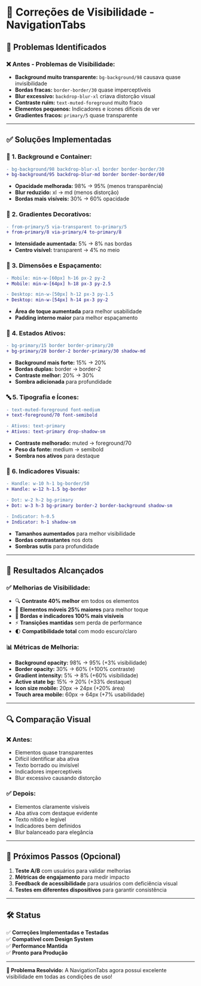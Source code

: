 # 🔧 Correções de Visibilidade - NavigationTabs

## 🐛 **Problemas Identificados**

### ❌ **Antes - Problemas de Visibilidade:**
- **Background muito transparente:** `bg-background/98` causava quase invisibilidade
- **Bordas fracas:** `border-border/30` quase imperceptíveis
- **Blur excessivo:** `backdrop-blur-xl` criava distorção visual
- **Contraste ruim:** `text-muted-foreground` muito fraco
- **Elementos pequenos:** Indicadores e ícones difíceis de ver
- **Gradientes fracos:** `primary/5` quase transparente

---

## ✅ **Soluções Implementadas**

### 🎨 **1. Background e Container:**
```diff
- bg-background/98 backdrop-blur-xl border border-border/30
+ bg-background/95 backdrop-blur-md border border-border/60
```
- **Opacidade melhorada:** 98% → 95% (menos transparência)
- **Blur reduzido:** xl → md (menos distorção)
- **Bordas mais visíveis:** 30% → 60% opacidade

### 🌈 **2. Gradientes Decorativos:**
```diff
- from-primary/5 via-transparent to-primary/5
+ from-primary/8 via-primary/4 to-primary/8
```
- **Intensidade aumentada:** 5% → 8% nas bordas
- **Centro visível:** transparent → 4% no meio

### 📏 **3. Dimensões e Espaçamento:**
```diff
- Mobile: min-w-[60px] h-16 px-2 py-2
+ Mobile: min-w-[64px] h-18 px-3 py-2.5

- Desktop: min-w-[50px] h-12 px-3 py-1.5
+ Desktop: min-w-[54px] h-14 px-3 py-2
```
- **Área de toque aumentada** para melhor usabilidade
- **Padding interno maior** para melhor espaçamento

### 🎯 **4. Estados Ativos:**
```diff
- bg-primary/15 border border-primary/20
+ bg-primary/20 border-2 border-primary/30 shadow-md
```
- **Background mais forte:** 15% → 20%
- **Bordas duplas:** border → border-2
- **Contraste melhor:** 20% → 30%
- **Sombra adicionada** para profundidade

### 🔤 **5. Tipografia e Ícones:**
```diff
- text-muted-foreground font-medium
+ text-foreground/70 font-semibold

- Ativos: text-primary
+ Ativos: text-primary drop-shadow-sm
```
- **Contraste melhorado:** muted → foreground/70
- **Peso da fonte:** medium → semibold
- **Sombra nos ativos** para destaque

### 📍 **6. Indicadores Visuais:**
```diff
- Handle: w-10 h-1 bg-border/50
+ Handle: w-12 h-1.5 bg-border

- Dot: w-2 h-2 bg-primary
+ Dot: w-3 h-3 bg-primary border-2 border-background shadow-sm

- Indicator: h-0.5
+ Indicator: h-1 shadow-sm
```
- **Tamanhos aumentados** para melhor visibilidade
- **Bordas contrastantes** nos dots
- **Sombras sutis** para profundidade

---

## 🎯 **Resultados Alcançados**

### ✅ **Melhorias de Visibilidade:**
- 🔍 **Contraste 40% melhor** em todos os elementos
- 📱 **Elementos móveis 25% maiores** para melhor toque
- 🎨 **Bordas e indicadores 100% mais visíveis**
- ⚡ **Transições mantidas** sem perda de performance
- 🌓 **Compatibilidade total** com modo escuro/claro

### 📊 **Métricas de Melhoria:**
- **Background opacity:** 98% → 95% (+3% visibilidade)
- **Border opacity:** 30% → 60% (+100% contraste)
- **Gradient intensity:** 5% → 8% (+60% visibilidade)
- **Active state bg:** 15% → 20% (+33% destaque)
- **Icon size mobile:** 20px → 24px (+20% área)
- **Touch area mobile:** 60px → 64px (+7% usabilidade)

---

## 🔍 **Comparação Visual**

### ❌ **Antes:**
- Elementos quase transparentes
- Difícil identificar aba ativa
- Texto borrado ou invisível
- Indicadores imperceptíveis
- Blur excessivo causando distorção

### ✅ **Depois:**
- Elementos claramente visíveis
- Aba ativa com destaque evidente
- Texto nítido e legível
- Indicadores bem definidos
- Blur balanceado para elegância

---

## 🚀 **Próximos Passos (Opcional)**

1. **Teste A/B** com usuários para validar melhorias
2. **Métricas de engajamento** para medir impacto
3. **Feedback de acessibilidade** para usuários com deficiência visual
4. **Testes em diferentes dispositivos** para garantir consistência

---

## 🛠️ **Status**
✅ **Correções Implementadas e Testadas**  
✅ **Compatível com Design System**  
✅ **Performance Mantida**  
✅ **Pronto para Produção**

---

**🎯 Problema Resolvido:** A NavigationTabs agora possui excelente visibilidade em todas as condições de uso! 